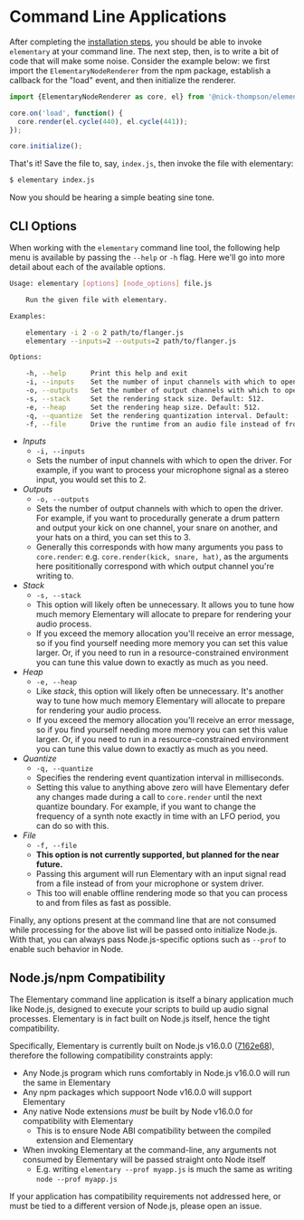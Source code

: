 # Command Line Applications

After completing the [installation steps](../Intro.md#installation), you should be
able to invoke `elementary` at your command line. The next step, then, is to write a bit
of code that will make some noise. Consider the example below: we first import the `ElementaryNodeRenderer`
from the npm package, establish a callback for the "load" event, and then initialize the renderer.

```javascript
import {ElementaryNodeRenderer as core, el} from '@nick-thompson/elementary';

core.on('load', function() {
  core.render(el.cycle(440), el.cycle(441));
});

core.initialize();
```

That's it! Save the file to, say, `index.js`, then invoke the file with elementary:

```bash
$ elementary index.js
```

Now you should be hearing a simple beating sine tone.

## CLI Options

When working with the `elementary` command line tool, the following help menu is available
by passing the `--help` or `-h` flag. Here we'll go into more detail about each of the available options.

```bash
Usage: elementary [options] [node_options] file.js

    Run the given file with elementary.

Examples:

    elementary -i 2 -o 2 path/to/flanger.js
    elementary --inputs=2 --outputs=2 path/to/flanger.js

Options:

    -h, --help      Print this help and exit
    -i, --inputs    Set the number of input channels with which to open the driver. Default: 0.
    -o, --outputs   Set the number of output channels with which to open the driver. Default: 2.
    -s, --stack     Set the rendering stack size. Default: 512.
    -e, --heap      Set the rendering heap size. Default: 512.
    -q, --quantize  Set the rendering quantization interval. Default: -1 (off).
    -f, --file      Drive the runtime from an audio file instead of from system input.
```

* *Inputs*
    * `-i, --inputs`
    * Sets the number of input channels with which to open the driver. For example, if you want to process your microphone
      signal as a stereo input, you would set this to 2.
* *Outputs*
    * `-o, --outputs`
    * Sets the number of output channels with which to open the driver. For example, if you want to procedurally generate a
      drum pattern and output your kick on one channel, your snare on another, and your hats on a third, you can set this to 3.
    * Generally this corresponds with how many arguments you pass to `core.render`: e.g. `core.render(kick, snare, hat)`, as the arguments
      here posititionally correspond with which output channel you're writing to.
* *Stack*
    * `-s, --stack`
    * This option will likely often be unnecessary. It allows you to tune how much memory Elementary will allocate to prepare for
      rendering your audio process.
    * If you exceed the memory allocation you'll receive an error message, so if you find yourself needing more memory you can set this value
      larger. Or, if you need to run in a resource-constrained environment you can tune this value down to exactly as much as you need.
* *Heap*
    * `-e, --heap`
    * Like *stack*, this option will likely often be unnecessary. It's another way to tune how much memory Elementary will allocate to prepare for
      rendering your audio process.
    * If you exceed the memory allocation you'll receive an error message, so if you find yourself needing more memory you can set this value
      larger. Or, if you need to run in a resource-constrained environment you can tune this value down to exactly as much as you need.
* *Quantize*
    * `-q, --quantize`
    * Specifies the rendering event quantization interval in milliseconds.
    * Setting this value to anything above zero will have Elementary defer any changes made during a call to `core.render` until the next quantize
      boundary. For example, if you want to change the frequency of a synth note exactly in time with an LFO period, you can do so with this.
* *File*
    * `-f, --file`
    * **This option is not currently supported, but planned for the near future.**
    * Passing this argument will run Elementary with an input signal read from a file instead of from your microphone or system driver.
    * This too will enable offline rendering mode so that you can process to and from files as fast as possible.

Finally, any options present at the command line that are not consumed while processing for the above list will be passed onto initialize Node.js.
With that, you can always pass Node.js-specific options such as `--prof` to enable such behavior in Node.

## Node.js/npm Compatibility

The Elementary command line application is itself a binary application much like Node.js, designed
to execute your scripts to build up audio signal processes. Elementary
is in fact built on Node.js itself, hence the tight compatibility.

Specifically, Elementary is currently built on Node.js v16.0.0 ([7162e68](https://github.com/nodejs/node/releases/tag/v16.0.0)),
therefore the following compatibility constraints apply:

* Any Node.js program which runs comfortably in Node.js v16.0.0 will run the same in Elementary
* Any npm packages which suppoort Node v16.0.0 will support Elementary
* Any native Node extensions _must_ be built by Node v16.0.0 for compatibility with Elementary
    - This is to ensure Node ABI compatibility between the compiled extension and Elementary
* When invoking Elementary at the command-line, any arguments not consumed by Elementary will be passed straight onto Node itself
    - E.g. writing `elementary --prof myapp.js` is much the same as writing `node --prof myapp.js`

If your application has compatibility requirements not addressed here, or must be tied to
a different version of Node.js, please open an issue.
